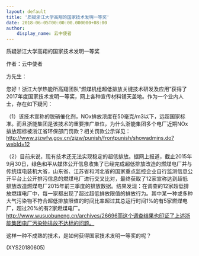 ```yaml
---
layout: default
title: '质疑浙江大学高翔的国家技术发明一等奖'
date: 2018-06-05T00:00:00.000000+08:00
author:
    display_name: 云中使者
---
```


质疑浙江大学高翔的国家技术发明一等奖

作者：云中使者

方先生：

您好！浙江大学热能所高翔团队“燃煤机组超低排放关键技术研发及应用”获得了2017年度国家技术发明一等奖，网上各种宣传材料铺天盖地。作为一个业内人士，存在如下疑问：

（1）该技术宣称的脱硝催化剂，NOx排放浓度在50毫克/m3以下，远超国家标准。而且浙能集团是该技术的重要推广单位，为什么浙能集团多个电厂近期NOx排放超标被浙江省环保部门罚款？相关罚款公示详见：http://www.zjzwfw.gov.cn/zjzw/punish/frontpunish/showadmins.do?webId=12

（2）目前来说，现有技术还无法实现稳定的超低排放。据网上报道，截止2015年9月30日，绿色和平从媒体公开信息收集了已经完成超低排放改造的燃煤电厂并与传统煤电装机大省，山东省、江苏省和河北省的国家重点监控企业自行监测信息公开平台上公开排污信息的燃煤电厂进行交叉比对，最终获取了12家宣称达到超低排放改造燃煤电厂2015年前三季度的排放数据。结果发现：在调查的12家超低排放燃煤电厂中，每一家都出现了超过超低排放限值的排放行为。其中某一种或多种大气污染物不符合超低排放限值的时间比率超过其总运行时间1%的有5家燃煤电厂，超过20%的有2家燃煤电厂。 http://www.wusuobuneng.cn/archives/26696而这个调查结果也印证了上述浙能集团电厂污染物排放不达标的问题。

这样一种不成熟的技术，是如何获得国家技术发明一等奖的呢？

(XYS20180605)


